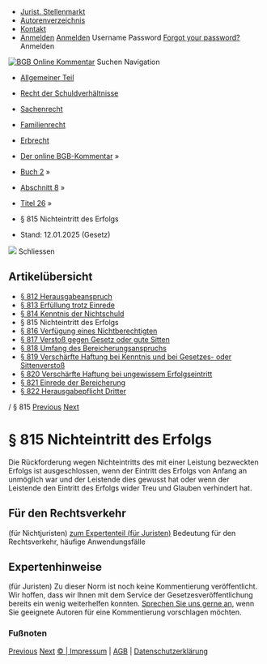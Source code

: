   * [Jurist. Stellenmarkt](https://bgb.kommentar.de/Buch-2/Abschnitt-8/Titel-26/</job-board> "Jurist. Stellenmarkt")
  * [Autorenverzeichnis](https://bgb.kommentar.de/Buch-2/Abschnitt-8/Titel-26/</Autorenverzeichnis> "Autorenverzeichnis")
  * [Kontakt](https://bgb.kommentar.de/Buch-2/Abschnitt-8/Titel-26/</Kontakt>)
  * [Anmelden](https://bgb.kommentar.de/Buch-2/Abschnitt-8/Titel-26/<#login> "show login form") [Anmelden](https://bgb.kommentar.de/Buch-2/Abschnitt-8/Titel-26/<#> "hide login form") Username Password
[Forgot your password?](https://bgb.kommentar.de/Buch-2/Abschnitt-8/Titel-26/</user/forgotpassword>) Anmelden 


[![BGB Online Kommentar](https://bgb.kommentar.de/extension/bgb/design/bgb/images/logo.png)](https://bgb.kommentar.de/Buch-2/Abschnitt-8/Titel-26/</> "BGB Online Kommentar")
Suchen
Navigation
  * [Allgemeiner Teil](https://bgb.kommentar.de/Buch-2/Abschnitt-8/Titel-26/</Buch-1>)
  * [Recht der Schuldverhältnisse](https://bgb.kommentar.de/Buch-2/Abschnitt-8/Titel-26/</Buch-2>)
  * [Sachenrecht](https://bgb.kommentar.de/Buch-2/Abschnitt-8/Titel-26/</Buch-3>)
  * [Familienrecht](https://bgb.kommentar.de/Buch-2/Abschnitt-8/Titel-26/</Buch-4>)
  * [Erbrecht](https://bgb.kommentar.de/Buch-2/Abschnitt-8/Titel-26/</Buch-5>)


  * [Der online BGB-Kommentar](https://bgb.kommentar.de/Buch-2/Abschnitt-8/Titel-26/</>) »
  * [Buch 2](https://bgb.kommentar.de/Buch-2/Abschnitt-8/Titel-26/</Buch-2>) »
  * [Abschnitt 8](https://bgb.kommentar.de/Buch-2/Abschnitt-8/Titel-26/</Buch-2/Abschnitt-8>) »
  * [Titel 26](https://bgb.kommentar.de/Buch-2/Abschnitt-8/Titel-26/</Buch-2/Abschnitt-8/Titel-26>) »
  * § 815 Nichteintritt des Erfolgs 
  * Stand: 12.01.2025 (Gesetz) 


![](https://vg01.met.vgwort.de/na/1c9909529ead4f509072c06d9081a7d5)
Schliessen 
## Artikelübersicht
  * [ § 812 Herausgabeanspruch ](https://bgb.kommentar.de/Buch-2/Abschnitt-8/Titel-26/</Buch-2/Abschnitt-8/Titel-26/Herausgabeanspruch>)
  * [ § 813 Erfüllung trotz Einrede ](https://bgb.kommentar.de/Buch-2/Abschnitt-8/Titel-26/</Buch-2/Abschnitt-8/Titel-26/Erfuellung-trotz-Einrede>)
  * [ § 814 Kenntnis der Nichtschuld ](https://bgb.kommentar.de/Buch-2/Abschnitt-8/Titel-26/</Buch-2/Abschnitt-8/Titel-26/Kenntnis-der-Nichtschuld>)
  * § 815 Nichteintritt des Erfolgs 
  * [ § 816 Verfügung eines Nichtberechtigten ](https://bgb.kommentar.de/Buch-2/Abschnitt-8/Titel-26/</Buch-2/Abschnitt-8/Titel-26/Verfuegung-eines-Nichtberechtigten>)
  * [ § 817 Verstoß gegen Gesetz oder gute Sitten ](https://bgb.kommentar.de/Buch-2/Abschnitt-8/Titel-26/</Buch-2/Abschnitt-8/Titel-26/Verstoss-gegen-Gesetz-oder-gute-Sitten>)
  * [ § 818 Umfang des Bereicherungsanspruchs ](https://bgb.kommentar.de/Buch-2/Abschnitt-8/Titel-26/</Buch-2/Abschnitt-8/Titel-26/Umfang-des-Bereicherungsanspruchs>)
  * [ § 819 Verschärfte Haftung bei Kenntnis und bei Gesetzes- oder Sittenverstoß ](https://bgb.kommentar.de/Buch-2/Abschnitt-8/Titel-26/</Buch-2/Abschnitt-8/Titel-26/Verschaerfte-Haftung-bei-Kenntnis-und-bei-Gesetzes-oder-Sittenverstoss>)
  * [ § 820 Verschärfte Haftung bei ungewissem Erfolgseintritt ](https://bgb.kommentar.de/Buch-2/Abschnitt-8/Titel-26/</Buch-2/Abschnitt-8/Titel-26/Verschaerfte-Haftung-bei-ungewissem-Erfolgseintritt>)
  * [ § 821 Einrede der Bereicherung ](https://bgb.kommentar.de/Buch-2/Abschnitt-8/Titel-26/</Buch-2/Abschnitt-8/Titel-26/Einrede-der-Bereicherung>)
  * [ § 822 Herausgabepflicht Dritter ](https://bgb.kommentar.de/Buch-2/Abschnitt-8/Titel-26/</Buch-2/Abschnitt-8/Titel-26/Herausgabepflicht-Dritter>)


/ § 815 
[Previous](https://bgb.kommentar.de/Buch-2/Abschnitt-8/Titel-26/</Buch-2/Abschnitt-8/Titel-26/Kenntnis-der-Nichtschuld> "§ 814 Kenntnis der Nichtschuld") [Next](https://bgb.kommentar.de/Buch-2/Abschnitt-8/Titel-26/</Buch-2/Abschnitt-8/Titel-26/Verfuegung-eines-Nichtberechtigten> "§ 816 Verfügung eines Nichtberechtigten")
# § 815 Nichteintritt des Erfolgs
Die Rückforderung wegen Nichteintritts des mit einer Leistung bezweckten Erfolgs ist ausgeschlossen, wenn der Eintritt des Erfolgs von Anfang an unmöglich war und der Leistende dies gewusst hat oder wenn der Leistende den Eintritt des Erfolgs wider Treu und Glauben verhindert hat.
## Für den Rechtsverkehr 
(für Nichtjuristen)
[zum Expertenteil (für Juristen)](https://bgb.kommentar.de/Buch-2/Abschnitt-8/Titel-26/<#expertenhinweise>)
Bedeutung für den Rechtsverkehr, häufige Anwendungsfälle
## Expertenhinweise
(für Juristen)
Zu dieser Norm ist noch keine Kommentierung veröffentlicht. Wir hoffen, dass wir Ihnen mit dem Service der Gesetzesveröffentlichung bereits ein wenig weiterhelfen konnten. [Sprechen Sie uns gerne an](https://bgb.kommentar.de/Buch-2/Abschnitt-8/Titel-26/</Kontakt>), wenn Sie geeignete Autoren für eine Kommentierung vorschlagen möchten. 
### Fußnoten
[Previous](https://bgb.kommentar.de/Buch-2/Abschnitt-8/Titel-26/</Buch-2/Abschnitt-8/Titel-26/Kenntnis-der-Nichtschuld> "§ 814 Kenntnis der Nichtschuld") [Next](https://bgb.kommentar.de/Buch-2/Abschnitt-8/Titel-26/</Buch-2/Abschnitt-8/Titel-26/Verfuegung-eines-Nichtberechtigten> "§ 816 Verfügung eines Nichtberechtigten")
[© | Impressum](https://bgb.kommentar.de/Buch-2/Abschnitt-8/Titel-26/</Kontakt>) | [AGB](https://bgb.kommentar.de/Buch-2/Abschnitt-8/Titel-26/</AGB>) | [Datenschutzerklärung](https://bgb.kommentar.de/Buch-2/Abschnitt-8/Titel-26/</Datenschutzerklaerung-fuer-Leser>)
